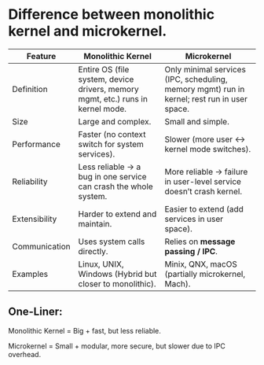 # Difference between monolithic kernel and microkernel.

| Feature              | Monolithic Kernel                                          | Microkernel                                          |
|-----------------------|-----------------------------------------------------------|-----------------------------------------------------|
| Definition            | Entire OS (file system, device drivers, memory mgmt, etc.) runs in kernel mode. | Only minimal services (IPC, scheduling, memory mgmt) run in kernel; rest run in user space. |
| Size                 | Large and complex.                                         | Small and simple.                                   |
| Performance          | Faster (no context switch for system services).            | Slower (more user ↔ kernel mode switches).          |
| Reliability          | Less reliable → a bug in one service can crash the whole system. | More reliable → failure in user-level service doesn’t crash kernel. |
| Extensibility        | Harder to extend and maintain.                             | Easier to extend (add services in user space).      |
| Communication        | Uses system calls directly.                                | Relies on **message passing / IPC**.                |
| Examples             | Linux, UNIX, Windows (Hybrid but closer to monolithic).    | Minix, QNX, macOS (partially microkernel, Mach).    |

##  One-Liner:
Monolithic Kernel = Big + fast, but less reliable.

Microkernel = Small + modular, more secure, but slower due to IPC overhead.